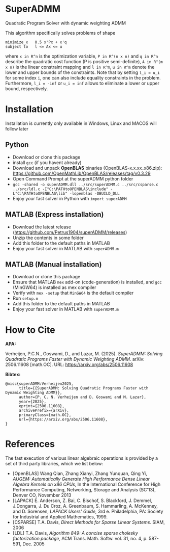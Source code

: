# SuperADMM
Quadratic Program Solver with dynamic weighting ADMM

This algorithm specifically solves problems of shape
```
minimize_x   0.5 x'Px + x'q
subject to   l <= Ax <= u
```
where `x in R^n` is the optimization variable, `P in R^(n x n)` and `q in R^n` describe the quadratic cost function (P is positive semi-definite), `A in R^(m x n)` is the linear constraint mapping and `l in R^m`, `u in R^m` denote the lower and upper bounds of the constraints. Note that by setting `l_i = u_i` for some index `i`, one can also include equality constraints in the problem. Furthermore, `l_i = -inf` or `u_i = inf` allows to eliminate a lower or upper bound, respectively.

# Installation
Installation is currently only available in Windows, Linux and MACOS will follow later
## Python
- Download or clone this package
- install `gcc` (if you havent already)
- Download and unpack **OpenBLAS** binaries (OpenBLAS-x.x.xx_x86.zip): https://github.com/OpenMathLib/OpenBLAS/releases/tag/v0.3.29
- Open Command Prompt at the superADMM python folder
- `gcc -shared -o superADMM.dll ../src/superADMM.c ../src/csparse.c ../src/ldl.c -I"C:\PATHtoOPENBLAS\include" -L"C:\PATHtoOPENBLAS\lib" -lopenblas -DBUILD_DLL`
- Enjoy your fast solver in Python with `import superADMM`

## MATLAB (Express installation)
- Download the latest release (https://github.com/Petrus1904/superADMM/releases)
- Unzip the contents in some folder
- Add this folder to the default paths in MATLAB
- Enjoy your fast solver in MATLAB with `superADMM.m`

## MATLAB (Manual installation)
- Download or clone this package
- Ensure that MATLAB `mex` add-on (code-generation) is installed, and `gcc` (MinGW64) is installed as mex compiler
- Verify with `mex -setup` that `MinGW64` is the default compiler
- Run `setup.m`
- Add this folder to the default paths in MATLAB
- Enjoy your fast solver in MATLAB with `superADMM.m`

# How to Cite

**APA:**

Verheijen, P.C.N., Goswami, D., and Lazar, M. (2025). *SuperADMM: Solving Quadratic Programs Faster with Dynamic Weighting ADMM.* arXiv: 2506.11608 [math.OC]. URL: https://arxiv.org/abs/2506.11608

**Bibtex:**
```
@misc{superADMM:Verheijen2025,
      title={{SuperADMM: Solving Quadratic Programs Faster with Dynamic Weighting ADMM}}, 
      author={P. C. N. Verheijen and D. Goswami and M. Lazar},
      year={2025},
      eprint={2506.11608},
      archivePrefix={arXiv},
      primaryClass={math.OC},
      url={https://arxiv.org/abs/2506.11608}, 
}
```

# References
The fast execution of various linear algebraic operations is provided by a set of third party libraries, which we list below:
- [OpenBLAS] Wang Qian, Zhang Xianyi, Zhang Yunquan, Qing Yi, *AUGEM: Automatically Generate High Performance Dense Linear Algebra Kernels on x86 CPUs*, In the International Conference for High Performance Computing, Networking, Storage and Analysis (SC'13), Denver CO, November 2013
- [LAPACK] E. Anderson, Z. Bai, C. Bischof, S. Blackford, J. Demmel, J.Dongarra, J. Du Croz, A. Greenbaum, S. Hammarling, A. McKenney, and D. Sorensen, *LAPACK Users' Guide,* 3rd e. Philadelphia, PA: Society for Industrial and Applied Mathematics, 1999.
- [CSPARSE] T.A. Davis, *Direct Methods for Sparse Linear Systems.* SIAM, 2006
- [LDL] T.A. Davis, *Algorithm 849: A concise sparse cholesky factorization package,* ACM Trans. Math. Softw. vol. 31, no. 4, p. 587-591, Dec. 2005
